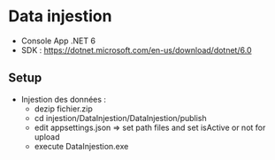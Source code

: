 # Data injestion

- Console App .NET 6
- SDK : https://dotnet.microsoft.com/en-us/download/dotnet/6.0

## Setup

- Injestion des données :
    - dezip fichier.zip
    - cd injestion/DataInjestion/DataInjestion/publish
    - edit appsettings.json => set path files and set isActive or not for upload
    - execute DataInjestion.exe